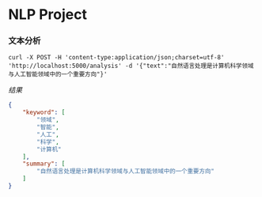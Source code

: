 # NLP Project

### 文本分析

```text
curl -X POST -H 'content-type:application/json;charset=utf-8' 'http://localhost:5000/analysis' -d '{"text":"自然语言处理是计算机科学领域与人工智能领域中的一个重要方向"}'
```

*结果*

```json
{
    "keyword": [
        "领域",
        "智能",
        "人工",
        "科学",
        "计算机"
    ],
    "summary": [
        "自然语言处理是计算机科学领域与人工智能领域中的一个重要方向"
    ]
}
```